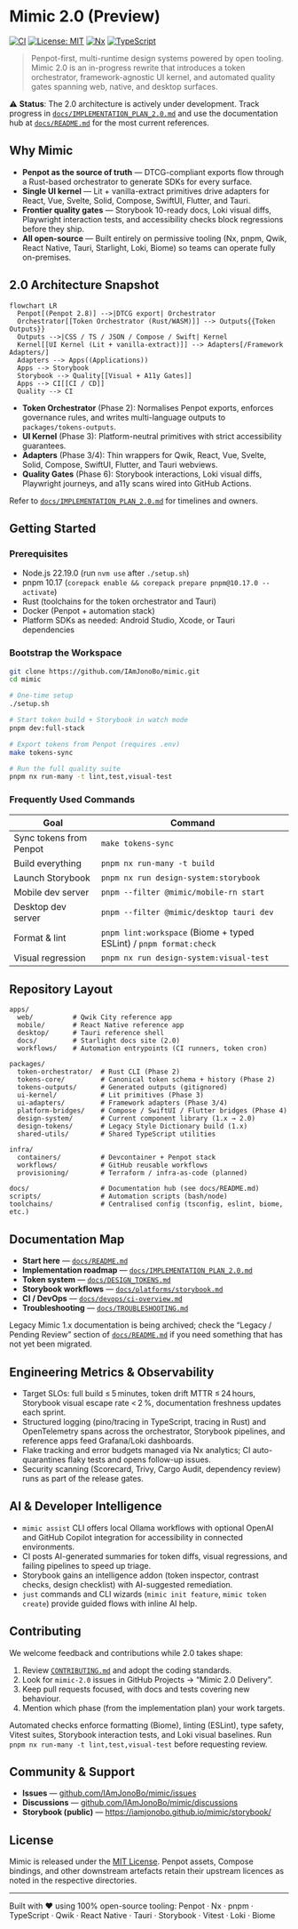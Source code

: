 # Mimic 2.0 (Preview)

[![CI](https://github.com/IAmJonoBo/mimic/workflows/CI/badge.svg)](https://github.com/IAmJonoBo/mimic/actions)
[![License: MIT](https://img.shields.io/badge/License-MIT-yellow.svg)](https://opensource.org/licenses/MIT)
[![Nx](https://img.shields.io/badge/built%20with-Nx-21.5-blue)](https://nx.dev)
[![TypeScript](https://img.shields.io/badge/TypeScript-5.9-blue)](https://www.typescriptlang.org/)

> Penpot-first, multi-runtime design systems powered by open tooling. Mimic 2.0 is an in-progress
> rewrite that introduces a token orchestrator, framework-agnostic UI kernel, and automated quality
> gates spanning web, native, and desktop surfaces.

⚠️ **Status**: The 2.0 architecture is actively under development. Track progress in
[`docs/IMPLEMENTATION_PLAN_2.0.md`](docs/IMPLEMENTATION_PLAN_2.0.md) and use the documentation hub at
[`docs/README.md`](docs/README.md) for the most current references.

## Why Mimic

- **Penpot as the source of truth** — DTCG-compliant exports flow through a Rust-based orchestrator to
  generate SDKs for every surface.
- **Single UI kernel** — Lit + vanilla-extract primitives drive adapters for React, Vue, Svelte, Solid,
  Compose, SwiftUI, Flutter, and Tauri.
- **Frontier quality gates** — Storybook 10-ready docs, Loki visual diffs, Playwright interaction tests,
  and accessibility checks block regressions before they ship.
- **All open-source** — Built entirely on permissive tooling (Nx, pnpm, Qwik, React Native, Tauri,
  Starlight, Loki, Biome) so teams can operate fully on-premises.

## 2.0 Architecture Snapshot

```mermaid
flowchart LR
  Penpot[(Penpot 2.8)] -->|DTCG export| Orchestrator
  Orchestrator[[Token Orchestrator (Rust/WASM)]] --> Outputs{{Token Outputs}}
  Outputs -->|CSS / TS / JSON / Compose / Swift| Kernel
  Kernel[[UI Kernel (Lit + vanilla-extract)]] --> Adapters[/Framework Adapters/]
  Adapters --> Apps((Applications))
  Apps --> Storybook
  Storybook --> Quality[[Visual + A11y Gates]]
  Apps --> CI[[CI / CD]]
  Quality --> CI
```

- **Token Orchestrator** (Phase 2): Normalises Penpot exports, enforces governance rules, and writes
  multi-language outputs to `packages/tokens-outputs`.
- **UI Kernel** (Phase 3): Platform-neutral primitives with strict accessibility guarantees.
- **Adapters** (Phase 3/4): Thin wrappers for Qwik, React, Vue, Svelte, Solid, Compose, SwiftUI, Flutter,
  and Tauri webviews.
- **Quality Gates** (Phase 6): Storybook interactions, Loki visual diffs, Playwright journeys, and a11y
  scans wired into GitHub Actions.

Refer to [`docs/IMPLEMENTATION_PLAN_2.0.md`](docs/IMPLEMENTATION_PLAN_2.0.md) for timelines and owners.

## Getting Started

### Prerequisites

- Node.js 22.19.0 (run `nvm use` after `./setup.sh`)
- pnpm 10.17 (`corepack enable && corepack prepare pnpm@10.17.0 --activate`)
- Rust (toolchains for the token orchestrator and Tauri)
- Docker (Penpot + automation stack)
- Platform SDKs as needed: Android Studio, Xcode, or Tauri dependencies

### Bootstrap the Workspace

```bash
git clone https://github.com/IAmJonoBo/mimic.git
cd mimic

# One-time setup
./setup.sh

# Start token build + Storybook in watch mode
pnpm dev:full-stack

# Export tokens from Penpot (requires .env)
make tokens-sync

# Run the full quality suite
pnpm nx run-many -t lint,test,visual-test
```

### Frequently Used Commands

| Goal                    | Command                                         |
| ----------------------- | ------------------------------------------------ |
| Sync tokens from Penpot | `make tokens-sync`                               |
| Build everything        | `pnpm nx run-many -t build`                      |
| Launch Storybook        | `pnpm nx run design-system:storybook`            |
| Mobile dev server       | `pnpm --filter @mimic/mobile-rn start`           |
| Desktop dev server      | `pnpm --filter @mimic/desktop tauri dev`         |
| Format & lint           | `pnpm lint:workspace` (Biome + typed ESLint) / `pnpm format:check` |
| Visual regression       | `pnpm nx run design-system:visual-test`          |

## Repository Layout

```text
apps/
  web/          # Qwik City reference app
  mobile/       # React Native reference app
  desktop/      # Tauri reference shell
  docs/         # Starlight docs site (2.0)
  workflows/    # Automation entrypoints (CI runners, token cron)

packages/
  token-orchestrator/  # Rust CLI (Phase 2)
  tokens-core/         # Canonical token schema + history (Phase 2)
  tokens-outputs/      # Generated outputs (gitignored)
  ui-kernel/           # Lit primitives (Phase 3)
  ui-adapters/         # Framework adapters (Phase 3/4)
  platform-bridges/    # Compose / SwiftUI / Flutter bridges (Phase 4)
  design-system/       # Current component library (1.x → 2.0)
  design-tokens/       # Legacy Style Dictionary build (1.x)
  shared-utils/        # Shared TypeScript utilities

infra/
  containers/          # Devcontainer + Penpot stack
  workflows/           # GitHub reusable workflows
  provisioning/        # Terraform / infra-as-code (planned)

docs/                  # Documentation hub (see docs/README.md)
scripts/               # Automation scripts (bash/node)
toolchains/            # Centralised config (tsconfig, eslint, biome, etc.)
```

## Documentation Map

- **Start here** — [`docs/README.md`](docs/README.md)
- **Implementation roadmap** — [`docs/IMPLEMENTATION_PLAN_2.0.md`](docs/IMPLEMENTATION_PLAN_2.0.md)
- **Token system** — [`docs/DESIGN_TOKENS.md`](docs/DESIGN_TOKENS.md)
- **Storybook workflows** — [`docs/platforms/storybook.md`](docs/platforms/storybook.md)
- **CI / DevOps** — [`docs/devops/ci-overview.md`](docs/devops/ci-overview.md)
- **Troubleshooting** — [`docs/TROUBLESHOOTING.md`](docs/TROUBLESHOOTING.md)

Legacy Mimic 1.x documentation is being archived; check the “Legacy / Pending Review” section of
[`docs/README.md`](docs/README.md) if you need something that has not yet been migrated.

## Engineering Metrics & Observability

- Target SLOs: full build ≤ 5 minutes, token drift MTTR ≤ 24 hours, Storybook visual escape rate < 2 %,
  documentation freshness updates each sprint.
- Structured logging (pino/tracing in TypeScript, tracing in Rust) and OpenTelemetry spans across the
  orchestrator, Storybook pipelines, and reference apps feed Grafana/Loki dashboards.
- Flake tracking and error budgets managed via Nx analytics; CI auto-quarantines flaky tests and opens
  follow-up issues.
- Security scanning (Scorecard, Trivy, Cargo Audit, dependency review) runs as part of the release
  gates.

## AI & Developer Intelligence

- `mimic assist` CLI offers local Ollama workflows with optional OpenAI and GitHub Copilot integration for
  accessibility in connected environments.
- CI posts AI-generated summaries for token diffs, visual regressions, and failing pipelines to speed up
  triage.
- Storybook gains an intelligence addon (token inspector, contrast checks, design checklist) with
  AI-suggested remediation.
- `just` commands and CLI wizards (`mimic init feature`, `mimic token create`) provide guided flows with
  inline AI help.

## Contributing

We welcome feedback and contributions while 2.0 takes shape:

1. Review [`CONTRIBUTING.md`](CONTRIBUTING.md) and adopt the coding standards.
2. Look for `mimic-2.0` issues in GitHub Projects → “Mimic 2.0 Delivery”.
3. Keep pull requests focused, with docs and tests covering new behaviour.
4. Mention which phase (from the implementation plan) your work targets.

Automated checks enforce formatting (Biome), linting (ESLint), type safety, Vitest suites, Storybook
interaction tests, and Loki visual baselines. Run `pnpm nx run-many -t lint,test,visual-test` before
requesting review.

## Community & Support

- **Issues** — [github.com/IAmJonoBo/mimic/issues](https://github.com/IAmJonoBo/mimic/issues)
- **Discussions** — [github.com/IAmJonoBo/mimic/discussions](https://github.com/IAmJonoBo/mimic/discussions)
- **Storybook (public)** — <https://iamjonobo.github.io/mimic/storybook/>

## License

Mimic is released under the [MIT License](LICENSE). Penpot assets, Compose bindings, and other
downstream artefacts retain their upstream licences as noted in the respective directories.

---

Built with ❤️ using 100% open-source tooling: Penpot · Nx · pnpm · TypeScript · Qwik · React Native ·
Tauri · Storybook · Vitest · Loki · Biome
